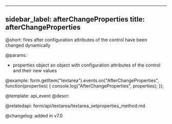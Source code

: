 
---
sidebar_label: afterChangeProperties
title: afterChangeProperties
---          

@short: fires after configuration attributes of the control have been changed dynamically


@params:
- properties     object      an object with configuration attributes of the control and their new values

@example:
form.getItem("textarea").events.on("AfterChangeProperties", function(properties) {
    console.log("AfterChangeProperties", properties);
});


@template: api_event
@descr:

@relatedapi: form/api/textarea/textarea_setproperties_method.md

@changelog: added in v7.0

